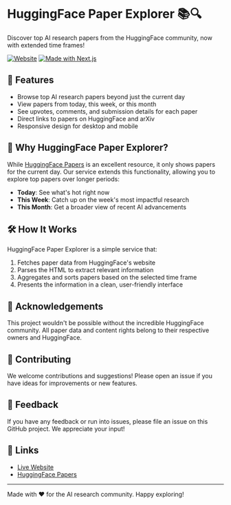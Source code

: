 # HuggingFace Paper Explorer 📚🔍

Discover top AI research papers from the HuggingFace community, now with extended time frames!

[![Website](https://img.shields.io/badge/Website-Live-brightgreen)](https://huggingface-paper-explorer.vercel.app/)
[![Made with Next.js](https://img.shields.io/badge/Made%20with-Next.js-000000?style=flat-square&logo=Next.js&logoColor=white)](https://nextjs.org/)

## 🌟 Features

- Browse top AI research papers beyond just the current day
- View papers from today, this week, or this month
- See upvotes, comments, and submission details for each paper
- Direct links to papers on HuggingFace and arXiv
- Responsive design for desktop and mobile

## 🚀 Why HuggingFace Paper Explorer?

While [HuggingFace Papers](https://huggingface.co/papers) is an excellent resource, it only shows papers for the current day. Our service extends this functionality, allowing you to explore top papers over longer periods:

- **Today**: See what's hot right now
- **This Week**: Catch up on the week's most impactful research
- **This Month**: Get a broader view of recent AI advancements

## 🛠 How It Works

HuggingFace Paper Explorer is a simple service that:

1. Fetches paper data from HuggingFace's website
2. Parses the HTML to extract relevant information
3. Aggregates and sorts papers based on the selected time frame
4. Presents the information in a clean, user-friendly interface

## 🙏 Acknowledgements

This project wouldn't be possible without the incredible HuggingFace community. All paper data and content rights belong to their respective owners and HuggingFace.

## 🤝 Contributing

We welcome contributions and suggestions! Please open an issue if you have ideas for improvements or new features.

## 📝 Feedback

If you have any feedback or run into issues, please file an issue on this GitHub project. We appreciate your input!

## 🔗 Links

- [Live Website](https://huggingface-paper-explorer.vercel.app/)
- [HuggingFace Papers](https://huggingface.co/papers)

---

Made with ❤️ for the AI research community. Happy exploring!